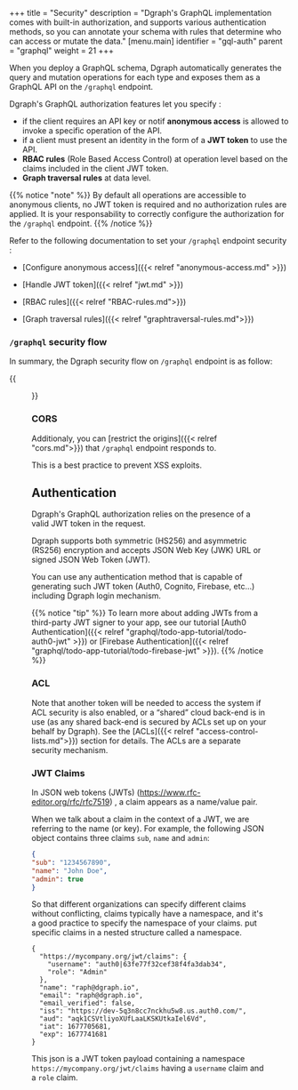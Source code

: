 +++
title = "Security"
description = "Dgraph's GraphQL implementation comes with built-in authorization, and supports various authentication methods, so you can annotate your schema with rules that determine who can access or mutate the data."
[menu.main]
  identifier = "gql-auth"
  parent = "graphql"
  weight = 21
+++

When you deploy a GraphQL schema, Dgraph automatically generates the query and mutation operations for each type and exposes them as a GraphQL API on the ``/graphql`` endpoint.


Dgraph's GraphQL authorization features let you specify : 
- if the client requires an API key or notif **anonymous access** is allowed to invoke a specific operation of the API.
- if a client must present an identity in the form of a **JWT token** to use the API.
- **RBAC rules** (Role Based Access Control) at operation level based on the claims included in the client JWT token.
- **Graph traversal rules** at data level.


{{% notice "note" %}}
By default all operations are accessible to anonymous clients, no JWT token is required and no authorization rules are applied.
It is your responsability to correctly configure the authorization for the ``/graphql`` endpoint.
{{% /notice %}}

Refer to the following documentation to set your ``/graphql`` endpoint security :
- [Configure anonymous access]({{< relref "anonymous-access.md" >}})

- [Handle JWT token]({{< relref "jwt.md" >}})

- [RBAC rules]({{< relref "RBAC-rules.md">}})

- [Graph traversal rules]({{< relref "graphtraversal-rules.md">}})

### ``/graphql`` security flow
In summary, the Dgraph security flow on ``/graphql`` endpoint is as follow:

{{<figure class="medium image" src="/images/graphql/RBAC.jpeg" title="graphql endpoint security" alt="graphql endpoint security">}}

### CORS
Additionaly, you can [restrict the origins]({{< relref "cors.md">}}) that ``/graphql`` endpoint responds to.

This is a best practice to prevent XSS exploits.

## Authentication

Dgraph's GraphQL authorization relies on the presence of a valid JWT token in the request. 

Dgraph supports both symmetric (HS256) and asymmetric (RS256) encryption and accepts JSON Web Key (JWK) URL or signed JSON Web Token (JWT).

You can use any authentication method that is capable of generating such JWT token (Auth0, Cognito, Firebase, etc...) including Dgraph login mechanism.


{{% notice "tip" %}}
To learn more about adding JWTs from a third-party JWT signer to your app, see our tutorial 
[Auth0 Authentication]({{< relref "graphql/todo-app-tutorial/todo-auth0-jwt" >}}) or [Firebase Authentication]({{< relref "graphql/todo-app-tutorial/todo-firebase-jwt" >}}). {{% /notice %}}

### ACL
Note that another token will be needed to access the system if ACL security is also enabled, or a “shared” cloud back-end is in use (as any shared back-end is secured by ACLs set up on your behalf by Dgraph). See the [ACLs]({{< relref "access-control-lists.md">}}) section for details. The ACLs are a separate security mechanism.

### JWT Claims

In JSON web tokens (JWTs) (https://www.rfc-editor.org/rfc/rfc7519) , a claim appears as a name/value pair.

When we talk about a claim in the context of a JWT, we are referring to the name (or key). For example, the following JSON object contains three claims ``sub``, ``name`` and ``admin``:
```json
{ 
"sub": "1234567890", 
"name": "John Doe", 
"admin": true 
} 
```

So that different organizations can specify different claims without conflicting, claims typically have a namespace, and it's a good practice to specify the namespace of your claims. put specific claims in a nested structure called a namespace.
```
{
  "https://mycompany.org/jwt/claims": {
    "username": "auth0|63fe77f32cef38f4fa3dab34",
    "role": "Admin"
  },
  "name": "raph@dgraph.io",
  "email": "raph@dgraph.io",
  "email_verified": false,
  "iss": "https://dev-5q3n8cc7nckhu5w8.us.auth0.com/",
  "aud": "aqk1CSVtliyoXUfLaaLKSKUtkaIel6Vd",
  "iat": 1677705681,
  "exp": 1677741681
}
```
This json is a JWT token payload containing a namespace  ``https://mycompany.org/jwt/claims`` having a ``username`` claim and a ``role`` claim.

<style>
  ul.contents {
    display: none;
  }
</style>